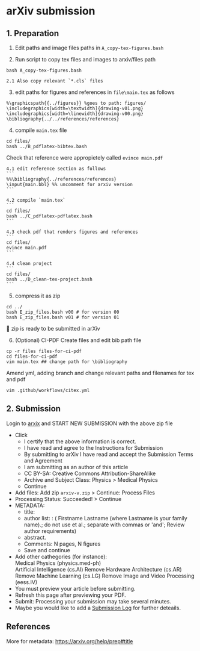 # arXiv submission
## 1. Preparation
1. Edit paths and image files paths in `A_copy-tex-figures.bash`

2. Run script to copy tex files and images to arxiv/files path
```
bash A_copy-tex-figures.bash
```
	2.1 Also copy relevant `*.cls` files

3. edit paths for figures  and references in `file\main.tex` as follows
```
%\graphicspath{{../figures}} %goes to path: figures/
\includegraphics[width=\textwidth]{drawing-v01.png}
\includegraphics[width=\linewidth]{drawing-v00.png}
\bibliography{../../references/references}
```

4. compile `main.tex` file
```
cd files/
bash ../B_pdflatex-bibtex.bash
```
Check that reference were appropietely called `evince main.pdf`

	4.1 edit reference section as follows
	```
	%%\bibliography{../references/references}
	\input{main.bbl} %% uncomment for arxiv version
	```

	4.2 compile `main.tex`
	```
	cd files/
	bash ../C_pdflatex-pdflatex.bash
	```

	4.3 check pdf that renders figures and references 
	```
	cd files/
	evince main.pdf
	```

	4.4 clean project 
	```
	cd files/
	bash ../D_clean-tex-project.bash
	```

5. compress it as zip 
```
cd ../
bash E_zip_files.bash v00 # for version 00
bash E_zip_files.bash v01 # for version 01
```
:tada: zip is ready to be submitted in arXiv


6. (Optional) CI-PDF
Create files and edit bib path file
```
cp -r files files-for-ci-pdf
cd files-for-ci-pdf
vim main.tex ## change path for \bibliography
```
Amend yml, adding branch and change relevant paths and filenames for tex and pdf
```
vim .github/workflows/citex.yml
```

## 2. Submission
Login to [arxix](https://arxiv.org/login) and START NEW SUBMISSION with the above zip file
* Click
	* I certify that the above information is correct.   
	* I have read and agree to the Instructions for Submission   
	* By submitting to arXiv I have read and accept the Submission Terms and Agreement  
	* I am submitting as an author of this article  
	* CC BY-SA: Creative Commons Attribution-ShareAlike  
	* Archive and Subject Class: Physics > Medical Physics
	* Continue
* Add files: Add zip `arxiv-v.zip` > Continue: Process Files
* Processing Status: Succeeded! > Continue
* METADATA:
	* title: 
	* author list: : ( Firstname Lastname (where Lastname is your family name).; do not use et al.; separate with commas or 'and'; Review author requirements)
	* abstract.
	* Comments: N pages, N figures
	* Save and continue
* Add other cathegories (for instance):  
	Medical Physics (physics.med-ph)    
	Artificial Intelligence (cs.AI)    Remove
	Hardware Architecture (cs.AR)    Remove
	Machine Learning (cs.LG)    Remove
	Image and Video Processing (eess.IV)  
* You must preview your article before submitting.    
*  Refresh this page after previewing your PDF.   
* Submit: Processing your submission may take several minutes.  
* Maybe you would like to add a [Submission Log](SubmissionLog.md) for further deteails.

## References 
More for metadata: https://arxiv.org/help/prep#title  
